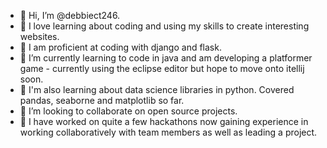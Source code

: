 - 👋 Hi, I’m @debbiect246.
- 👀 I love learning about coding and using my skills to create interesting websites.
- 👀 I am proficient at coding with django and flask.
- 🌱 I’m currently learning to code in java and am developing a platformer game - currently using the eclipse editor but hope to move onto itellij soon.
- 🌱 I'm also learning about data science libraries in python.  Covered pandas, seaborne and matplotlib so far.
- 💞️ I’m looking to collaborate on open source projects.
- 💞️ I have worked on quite a few hackathons now gaining experience in working collaboratively with team members as well as leading a project.

  

<!---
debbiect246/debbiect246 is a ✨ special ✨ repository because its `README.md` (this file) appears on your GitHub profile.
You can click the Preview link to take a look at your changes.
--->
